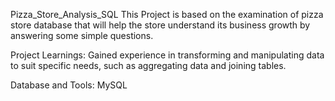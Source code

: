 Pizza_Store_Analysis_SQL
This Project is based on the examination of pizza store database that will help the store understand its business growth by answering some simple questions.

Project Learnings:
Gained experience in transforming and manipulating data to suit specific needs, such as aggregating data and joining tables.


Database and Tools:
MySQL
